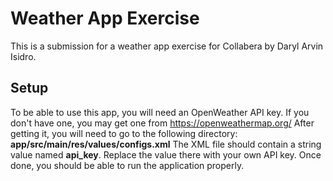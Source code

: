 ﻿# Weather App Exercise
This is a submission for a weather app exercise for Collabera by Daryl Arvin Isidro.
## Setup
To be able to use this app, you will need an OpenWeather API key. 
If you don't have one, you may get one from https://openweathermap.org/
After getting it, you will need to go to the following directory:
**app/src/main/res/values/configs.xml**
The XML file should contain a string value named **api_key**. Replace the value there with your own API key.
Once done, you should be able to run the application properly.
